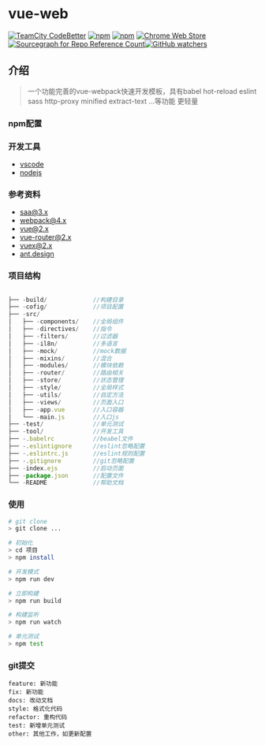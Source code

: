 # vue-web
[![TeamCity CodeBetter](https://img.shields.io/teamcity/codebetter/bt428.svg)]() [![npm](https://img.shields.io/npm/dw/localeval.svg)]() [![npm](https://img.shields.io/npm/v/npm.svg)]() [![Chrome Web Store](https://img.shields.io/chrome-web-store/stars/nimelepbpejjlbmoobocpfnjhihnpked.svg)]()[![Sourcegraph for Repo Reference Count](https://img.shields.io/sourcegraph/rrc//github.com/gorilla/mux.svg)]()[![GitHub watchers](https://img.shields.io/github/watchers/badges/shields.svg?style=social&label=Watch)]()
## 介绍
> 一个功能完善的vue-webpack快速开发模板，具有babel hot-reload eslint sass http-proxy minified extract-text ...等功能
> 更轻量

### npm配置

### 开发工具
- [vscode](http://code.visualstudio.com/)
- [nodejs](http://nodejs.org/)

### 参考资料
- [saa@3.x](http://sass-lang.com/)
- [webpack@4.x](http://webpack.js.org/)
- [vue@2.x](http://cn.vue.org/)
- [vue-router@2.x](http://router.vue.js.org/zh-cn)
- [vuex@2.x](http://vuex.vue.js.org/zh-cn)
- [ant.design](https://ant.design/components/overview-cn/)

### 项目结构
```js

├── -build/			    //构建目录
├── -cofig/ 		    //项目配置
├── -src/
│   ├── -components/	//全局组件
│   ├── -directives/	//指令
│   ├── -filters/		//过滤器
│   ├── -il8n/ 			//多语言
│   ├── -mock/			//mock数据
│   ├── -mixins/		//混合
│   ├── -modules/		//模块依赖
│   ├── -router/		//路由相关
│   ├── -store/			//状态管理
│   ├── -style/			//全局样式
│   ├── -utils/			//自定方法
│   ├── -views/			//页面入口
│   ├── -app.vue        //入口容器
│   └── -main.js        //入口js
├── -test/				//单元测试
├── -tool/				//开发工具
├── -.babelrc			//beabel文件
├── -.eslintignore		//eslint忽略配置
├── -.eslintrc.js       //eslint规则配置
├── -.gitignore         //git忽略配置
├── -index.ejs			//启动页面
├── -package.json		//配置文件
└── -README 			//帮助文档
```

### 使用
```bash
# git clone
> git clone ...

# 初始化
> cd 项目
> npm install

# 开发模式
> npm run dev

# 立即构建
> npm run build

# 构建监听
> npm run watch

# 单元测试
> npm test
```

### git提交
> [版本号-类型-提交人]:提交描述
```
feature: 新功能
fix: 新功能
docs: 改动文档
style: 格式化代码
refactor: 重构代码
test: 新增单元测试
other: 其他工作，如更新配置
```

